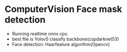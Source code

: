 # ComputerVision Face mask detection

- Running realtime onnx cpu
- best file is Yolov5 classify backbone(cspdarknet53)
- Face detection: Haarfeature algorithm(Opencv)
